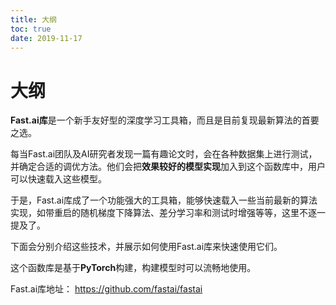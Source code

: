 ```yaml
---
title: 大纲
toc: true
date: 2019-11-17
---
```

# 大纲



**Fast.ai库**是一个新手友好型的深度学习工具箱，而且是目前复现最新算法的首要之选。

每当Fast.ai团队及AI研究者发现一篇有趣论文时，会在各种数据集上进行测试，并确定合适的调优方法。他们会把**效果较好的模型实现**加入到这个函数库中，用户可以快速载入这些模型。

于是，Fast.ai库成了一个功能强大的工具箱，能够快速载入一些当前最新的算法实现，如带重启的随机梯度下降算法、差分学习率和测试时增强等等，这里不逐一提及了。

下面会分别介绍这些技术，并展示如何使用Fast.ai库来快速使用它们。

这个函数库是基于**PyTorch**构建，构建模型时可以流畅地使用。

Fast.ai库地址：
https://github.com/fastai/fastai
